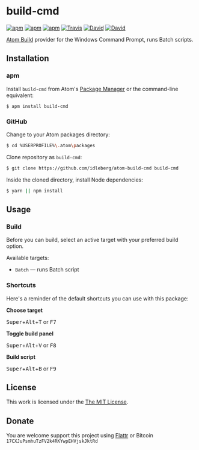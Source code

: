 # build-cmd

[![apm](https://img.shields.io/apm/l/build-cmd.svg?style=flat-square)](https://atom.io/packages/build-cmd)
[![apm](https://img.shields.io/apm/v/build-cmd.svg?style=flat-square)](https://atom.io/packages/build-cmd)
[![apm](https://img.shields.io/apm/dm/build-cmd.svg?style=flat-square)](https://atom.io/packages/build-cmd)
[![Travis](https://img.shields.io/travis/idleberg/atom-build-cmd.svg?style=flat-square)](https://travis-ci.org/idleberg/atom-build-cmd)
[![David](https://img.shields.io/david/idleberg/atom-build-cmd.svg?style=flat-square)](https://david-dm.org/idleberg/atom-build-cmd#info=dependencies)
[![David](https://img.shields.io/david/dev/idleberg/atom-build-cmd.svg?style=flat-square)](https://david-dm.org/idleberg/atom-build-cmd?type=dev)

[Atom Build](https://atombuild.github.io/) provider for the Windows Command Prompt, runs Batch scripts.

## Installation

### apm

Install `build-cmd` from Atom's [Package Manager](http://flight-manual.atom.io/using-atom/sections/atom-packages/) or the command-line equivalent:

`$ apm install build-cmd`

### GitHub

Change to your Atom packages directory:

```bash
$ cd %USERPROFILE%\.atom\packages
```

Clone repository as `build-cmd`:

```bash
$ git clone https://github.com/idleberg/atom-build-cmd build-cmd
```

Inside the cloned directory, install Node dependencies:

```bash
$ yarn || npm install
```

## Usage

### Build

Before you can build, select an active target with your preferred build option.

Available targets:

* `Batch` — runs Batch script

### Shortcuts

Here's a reminder of the default shortcuts you can use with this package:

**Choose target**

<kbd>Super</kbd>+<kbd>Alt</kbd>+<kbd>T</kbd> or <kbd>F7</kbd>

**Toggle build panel**

<kbd>Super</kbd>+<kbd>Alt</kbd>+<kbd>V</kbd> or <kbd>F8</kbd>

**Build script**

<kbd>Super</kbd>+<kbd>Alt</kbd>+<kbd>B</kbd> or <kbd>F9</kbd>

## License

This work is licensed under the [The MIT License](LICENSE.md).

## Donate

You are welcome support this project using [Flattr](https://flattr.com/submit/auto?user_id=idleberg&url=https://github.com/idleberg/atom-build-cmd) or Bitcoin `17CXJuPsmhuTzFV2k4RKYwpEHVjskJktRd`